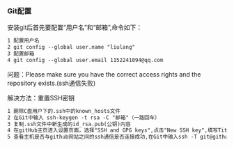 ### Git配置

安装git后首先要配置“用户名”和“邮箱”,命令如下：

```tex
1 配置用户名
2 git config --global user.name "liulang"
3 配置邮箱
4 git config --global user.email 1152241094@qq.com
```



问题：Please make sure you have the correct access rights and the repository exists.(ssh通信失败)

解决方法：重置SSH密钥

```tex
1 删除C盘用户下的.ssh中的known_hosts文件
2 在Git中输入 ssh-keygen -t rsa -C "邮箱"（一路回车）
3 复制.ssh文件中新生成的id_rsa.pub(公钥)内容
4 在gitHub主页进入设置页面，选择"SSH and GPG keys",点击"New SSH key",填写Title(随意)，Key内容粘贴刚复制的公钥，最后点击添加即可
5 查看主机是否与github网站之间的ssh通信是否连接成功,在Git中输入ssh -T git@github.com，回车输入yes确认，在末尾提示success字眼即连接成功
```

